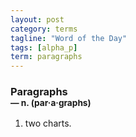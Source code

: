 ```yaml
---
layout: post
category: terms
tagline: "Word of the Day"
tags: [alpha_p]
term: paragraphs
---
```


<h3>Paragraphs<br/> <small>&mdash; n. (par<span>&middot;</span>a<span>&middot;</span>graphs)</small></h3>
<p><ol>
<li>two charts.</li>
</ol></p>
